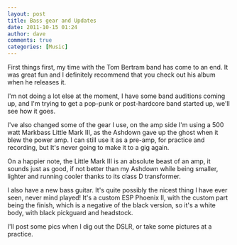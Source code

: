 ```yaml
---
layout: post
title: Bass gear and Updates
date: 2011-10-15 01:24
author: dave
comments: true
categories: [Music]
---
```

First things first, my time with the Tom Bertram band has come to an end. It was great fun and I definitely recommend that you check out his album when he releases it.

I'm not doing a lot else at the moment, I have some band auditions coming up, and I'm trying to get a pop-punk or post-hardcore band started up, we'll see how it goes.

I've also changed some of the gear I use, on the amp side I'm using a 500 watt Markbass Little Mark III, as the Ashdown gave up the ghost when it blew the power amp. I can still use it as a pre-amp, for practice and recording, but It's never going to make it to a gig again.

On a happier note, the Little Mark III is an absolute beast of an amp, it sounds just as good, if not better than my Ashdown while being smaller, lighter and running cooler thanks to its class D transformer.

I also have a new bass guitar. It's quite possibly the nicest thing I have ever seen, never mind played! It's a custom ESP Phoenix II, with the custom part being the finish, which is a negative of the black version, so it's a white body, with black pickguard and headstock.

I'll post some pics when I dig out the DSLR, or take some pictures at a practice.
